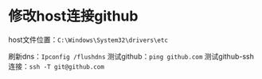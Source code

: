 # 修改host连接github

host文件位置：`C:\Windows\System32\drivers\etc`

刷新dns：`Ipconfig /flushdns`
测试github：`ping github.com`
测试github-ssh连接：`ssh -T git@github.com`

